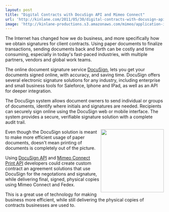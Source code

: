 ```yaml
---
layout: post
title: "Digital Contracts with DocuSign API and Mimeo Connect"
url: 'http://kinlane.com/2011/05/30/digital-contracts-with-docusign-api-and-mimeo-connect/'
image: 'http://kinlane-productions.s3.amazonaws.com/mimeo/application-images/docusign.gif'
---
```


[<img class="c1" src="http://kinlane-productions.s3.amazonaws.com/mimeo/application-images/docusign.gif" alt="" align="right" />][1]The Internet has changed how we do business, and more specifically how we obtain signatures for client contracts. Using paper documents to finalize transactions, sending documents back and forth can be costly and time consuming, especially in today's fast-paced industries, with multiple partners, vendors and global work teams.

The online document signature service [DocuSign][1], lets you get your documents signed online, with accuracy, and saving time. DocuSign offers several electronic signature solutions for any industry, including enterprise and small business tools for Saleforce, Iphone and IPad, as well as an API for deeper integration.

The DocuSign system allows document owners to send individual or groups of documents, identify where initials and signatures are needed. Recipients can securely sign online using the DocuSign web or mobile interface. The system provides a secure, verifiable signature solution with a complete audit trail.

<img class="c1" src="http://kinlane-productions.s3.amazonaws.com/mimeo/mimeo_connect_logo.jpg" alt="" width="200" align="right" />Even though the DocuSign solution is meant to make more efficient usage of paper documents, doesn't mean printing of documents is completely out of the picture.

Using [DocuSign API][2] and [Mimeo Connect Print API][3] developers could create custom contract an agreement solutions that use DocuSign for the negotations and signature, while delivering final, signed, physical copies using Mimeo Connect and Fedex.

This is a great use of technology for making business more efficient, while still delivering the physical copies of contracts businesses are used to.

   [1]: http://www.docusign.com/ (DocuSign)
   [2]: http://www.docusign.com/developers-center/developers-center-overview (DocuSign API)
   [3]: http://developer.mimeo.com (Mimeo Connect Cloud Print API)
